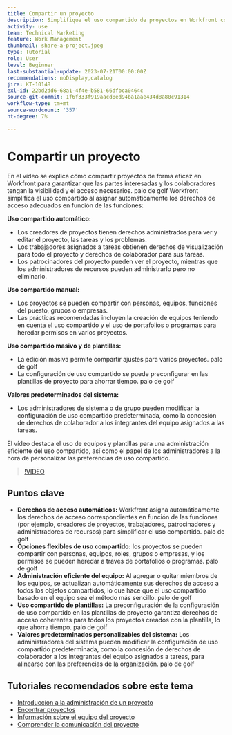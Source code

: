 ```yaml
---
title: Compartir un proyecto
description: Simplifique el uso compartido de proyectos en Workfront con derechos de acceso automáticos, opciones flexibles, administración basada en equipos, uso compartido de plantillas y valores predeterminados del sistema personalizables para una colaboración optimizada.
activity: use
team: Technical Marketing
feature: Work Management
thumbnail: share-a-project.jpeg
type: Tutorial
role: User
level: Beginner
last-substantial-update: 2023-07-21T00:00:00Z
recommendations: noDisplay,catalog
jira: KT-10148
exl-id: 22bd2dd6-68a1-4f4e-b581-66dfbca0464c
source-git-commit: 1f6f333f919aacd8ed94ba1aae434d8a80c91314
workflow-type: tm+mt
source-wordcount: '357'
ht-degree: 7%

---
```


# Compartir un proyecto

En el vídeo se explica cómo compartir proyectos de forma eficaz en Workfront para garantizar que las partes interesadas y los colaboradores tengan la visibilidad y el acceso necesarios. palo de golf Workfront simplifica el uso compartido al asignar automáticamente los derechos de acceso adecuados en función de las funciones:

**Uso compartido automático:**
* Los creadores de proyectos tienen derechos administrados para ver y editar el proyecto, las tareas y los problemas.
* Los trabajadores asignados a tareas obtienen derechos de visualización para todo el proyecto y derechos de colaborador para sus tareas.
* Los patrocinadores del proyecto pueden ver el proyecto, mientras que los administradores de recursos pueden administrarlo pero no eliminarlo.

**Uso compartido manual:**
* Los proyectos se pueden compartir con personas, equipos, funciones del puesto, grupos o empresas.
* Las prácticas recomendadas incluyen la creación de equipos teniendo en cuenta el uso compartido y el uso de portafolios o programas para heredar permisos en varios proyectos.

**Uso compartido masivo y de plantillas:**
* La edición masiva permite compartir ajustes para varios proyectos. palo de golf
* La configuración de uso compartido se puede preconfigurar en las plantillas de proyecto para ahorrar tiempo. palo de golf

**Valores predeterminados del sistema:**
* Los administradores de sistema o de grupo pueden modificar la configuración de uso compartido predeterminada, como la concesión de derechos de colaborador a los integrantes del equipo asignados a las tareas.

El vídeo destaca el uso de equipos y plantillas para una administración eficiente del uso compartido, así como el papel de los administradores a la hora de personalizar las preferencias de uso compartido.

>[!VIDEO](https://video.tv.adobe.com/v/3423153/?quality=12&learn=on&enablevpops&captions=spa)

## Puntos clave

* **Derechos de acceso automáticos:** Workfront asigna automáticamente los derechos de acceso correspondientes en función de las funciones (por ejemplo, creadores de proyectos, trabajadores, patrocinadores y administradores de recursos) para simplificar el uso compartido. palo de golf
* **Opciones flexibles de uso compartido:** los proyectos se pueden compartir con personas, equipos, roles, grupos o empresas, y los permisos se pueden heredar a través de portafolios o programas. palo de golf
* **Administración eficiente del equipo:** Al agregar o quitar miembros de los equipos, se actualizan automáticamente sus derechos de acceso a todos los objetos compartidos, lo que hace que el uso compartido basado en el equipo sea el método más sencillo. palo de golf
* **Uso compartido de plantillas:** La preconfiguración de la configuración de uso compartido en las plantillas de proyecto garantiza derechos de acceso coherentes para todos los proyectos creados con la plantilla, lo que ahorra tiempo. palo de golf
* **Valores predeterminados personalizables del sistema:** Los administradores del sistema pueden modificar la configuración de uso compartido predeterminada, como la concesión de derechos de colaborador a los integrantes del equipo asignados a tareas, para alinearse con las preferencias de la organización. palo de golf


## Tutoriales recomendados sobre este tema

* [Introducción a la administración de un proyecto](/help/manage-work/projects/getting-started-manage-a-project.md)
* [Encontrar proyectos](/help/manage-work/projects/find-projects.md)
* [Información sobre el equipo del proyecto](/help/manage-work/projects/understand-the-project-team.md)
* [Comprender la comunicación del proyecto](/help/manage-work/projects/understand-project-communication.md)

